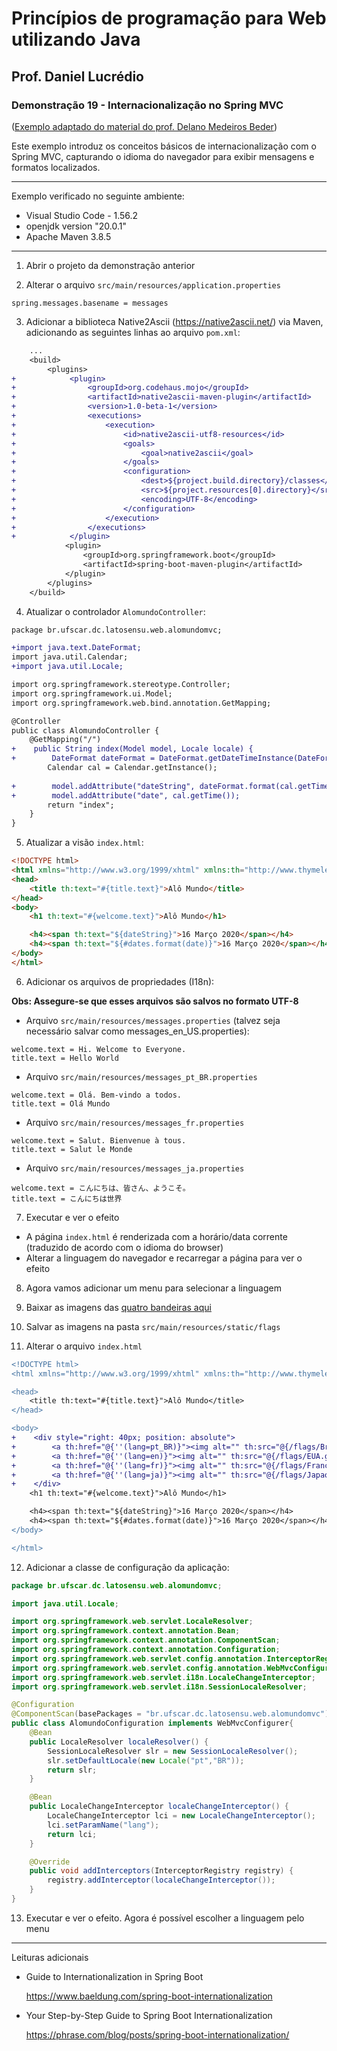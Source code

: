 # Princípios de programação para Web utilizando Java
## Prof. Daniel Lucrédio

### Demonstração 19 - Internacionalização no Spring MVC

([Exemplo adaptado do material do prof. Delano Medeiros Beder](https://raw.githubusercontent.com/delanobeder/DSW1/master/Modulo06/Roteiro06-02.md))

Este exemplo introduz os conceitos básicos de internacionalização com o Spring MVC, capturando o idioma do navegador para exibir mensagens e formatos localizados.

<hr>

Exemplo verificado no seguinte ambiente:

- Visual Studio Code - 1.56.2
- openjdk version "20.0.1"
- Apache Maven 3.8.5

<hr>

1. Abrir o projeto da demonstração anterior

2. Alterar o arquivo `src/main/resources/application.properties`

```properties
spring.messages.basename = messages
```

3. Adicionar a biblioteca Native2Ascii (https://native2ascii.net/) via Maven, adicionando as seguintes linhas ao arquivo `pom.xml`:

```diff
    ...
    <build>
        <plugins>
+            <plugin>
+                <groupId>org.codehaus.mojo</groupId>
+                <artifactId>native2ascii-maven-plugin</artifactId>
+                <version>1.0-beta-1</version>
+                <executions>
+                    <execution>
+                        <id>native2ascii-utf8-resources</id>
+                        <goals>
+                            <goal>native2ascii</goal>
+                        </goals>
+                        <configuration>
+                            <dest>${project.build.directory}/classes</dest>
+                            <src>${project.resources[0].directory}</src>
+                            <encoding>UTF-8</encoding>
+                        </configuration>
+                    </execution>
+                </executions>
+            </plugin>
            <plugin>
                <groupId>org.springframework.boot</groupId>
                <artifactId>spring-boot-maven-plugin</artifactId>
            </plugin>
        </plugins>
    </build>
```

4. Atualizar o controlador `AlomundoController`:

```diff
package br.ufscar.dc.latosensu.web.alomundomvc;

+import java.text.DateFormat;
import java.util.Calendar;
+import java.util.Locale;

import org.springframework.stereotype.Controller;
import org.springframework.ui.Model;
import org.springframework.web.bind.annotation.GetMapping;

@Controller
public class AlomundoController {
    @GetMapping("/")
+    public String index(Model model, Locale locale) {
+        DateFormat dateFormat = DateFormat.getDateTimeInstance(DateFormat.LONG, DateFormat.FULL, locale);
        Calendar cal = Calendar.getInstance();
    
+        model.addAttribute("dateString", dateFormat.format(cal.getTime()));
+        model.addAttribute("date", cal.getTime());      
        return "index";
    }
}
```

5. Atualizar a visão `index.html`:

```html
<!DOCTYPE html>
<html xmlns="http://www.w3.org/1999/xhtml" xmlns:th="http://www.thymeleaf.org">
<head>
    <title th:text="#{title.text}">Alô Mundo</title>
</head>
<body>
    <h1 th:text="#{welcome.text}">Alô Mundo</h1>

    <h4><span th:text="${dateString}">16 Março 2020</span></h4>
    <h4><span th:text="${#dates.format(date)}">16 Março 2020</span></h4>
</body>
</html>
```

6. Adicionar os arquivos de propriedades (I18n):

**Obs: Assegure-se que esses arquivos são salvos no formato UTF-8**

- Arquivo `src/main/resources/messages.properties` (talvez seja necessário salvar como messages_en_US.properties):

```properties
welcome.text = Hi. Welcome to Everyone.
title.text = Hello World
```

- Arquivo `src/main/resources/messages_pt_BR.properties`

```properties
welcome.text = Olá. Bem-vindo a todos.
title.text = Olá Mundo
```

- Arquivo `src/main/resources/messages_fr.properties`	

```properties
welcome.text = Salut. Bienvenue à tous.
title.text = Salut le Monde
```

- Arquivo `src/main/resources/messages_ja.properties`	

```properties
welcome.text = こんにちは、皆さん、ようこそ。
title.text = こんにちは世界
```

7. Executar e ver o efeito

- A página `index.html` é renderizada com a horário/data corrente (traduzido de acordo com o idioma do browser)
- Alterar a linguagem do navegador e recarregar a página para ver o efeito

8. Agora vamos adicionar um menu para selecionar a linguagem

9. Baixar as imagens das [quatro bandeiras aqui](./resources/)

10. Salvar as imagens na pasta `src/main/resources/static/flags`

11. Alterar o arquivo `index.html`

```diff
<!DOCTYPE html>
<html xmlns="http://www.w3.org/1999/xhtml" xmlns:th="http://www.thymeleaf.org">

<head>
    <title th:text="#{title.text}">Alô Mundo</title>
</head>

<body>
+    <div style="right: 40px; position: absolute">
+        <a th:href="@{''(lang=pt_BR)}"><img alt="" th:src="@{/flags/Brasil.gif}" style="width: 50px;" /></a>
+        <a th:href="@{''(lang=en)}"><img alt="" th:src="@{/flags/EUA.gif}" style="width: 50px;" /></a>
+        <a th:href="@{''(lang=fr)}"><img alt="" th:src="@{/flags/Franca.gif}" style="width: 50px;" /></a>
+        <a th:href="@{''(lang=ja)}"><img alt="" th:src="@{/flags/Japao.gif}" style="width: 50px;" /></a>
+    </div>
    <h1 th:text="#{welcome.text}">Alô Mundo</h1>

    <h4><span th:text="${dateString}">16 Março 2020</span></h4>
    <h4><span th:text="${#dates.format(date)}">16 Março 2020</span></h4>
</body>

</html>
```

12. Adicionar a classe de configuração da aplicação:

```java
package br.ufscar.dc.latosensu.web.alomundomvc;

import java.util.Locale;

import org.springframework.web.servlet.LocaleResolver;
import org.springframework.context.annotation.Bean;
import org.springframework.context.annotation.ComponentScan;
import org.springframework.context.annotation.Configuration;
import org.springframework.web.servlet.config.annotation.InterceptorRegistry;
import org.springframework.web.servlet.config.annotation.WebMvcConfigurer;
import org.springframework.web.servlet.i18n.LocaleChangeInterceptor;
import org.springframework.web.servlet.i18n.SessionLocaleResolver;

@Configuration
@ComponentScan(basePackages = "br.ufscar.dc.latosensu.web.alomundomvc")
public class AlomundoConfiguration implements WebMvcConfigurer{
    @Bean
    public LocaleResolver localeResolver() {
        SessionLocaleResolver slr = new SessionLocaleResolver();
        slr.setDefaultLocale(new Locale("pt","BR"));
        return slr;
    }

    @Bean
    public LocaleChangeInterceptor localeChangeInterceptor() {
        LocaleChangeInterceptor lci = new LocaleChangeInterceptor();
        lci.setParamName("lang");
        return lci;
    }

    @Override
    public void addInterceptors(InterceptorRegistry registry) {
        registry.addInterceptor(localeChangeInterceptor());
    }
}
```

13. Executar e ver o efeito. Agora é possível escolher a linguagem pelo menu

---

Leituras adicionais

- Guide to Internationalization in Spring Boot
  
  https://www.baeldung.com/spring-boot-internationalization



- Your Step-by-Step Guide to Spring Boot Internationalization

  https://phrase.com/blog/posts/spring-boot-internationalization/
